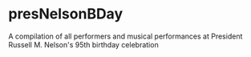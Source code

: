 # presNelsonBDay
A compilation of all performers and musical performances at President Russell M. Nelson's 95th birthday celebration
